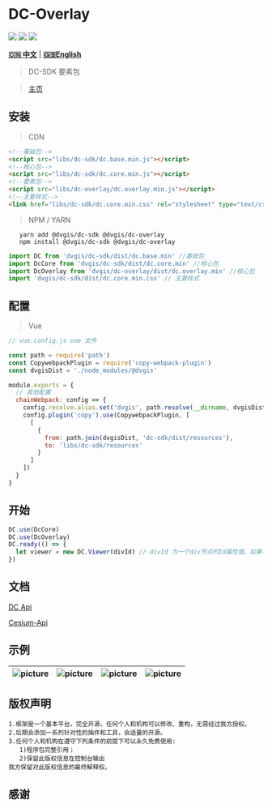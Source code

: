 # DC-Overlay

<p>
<img src="https://img.shields.io/badge/license-Apache%202-blue"/>
<img src="https://img.shields.io/github/package-json/v/dvgis/dc-overlay?color=orange&logo=github" />
<img src="https://img.shields.io/npm/dw/@dvgis/dc-overlay?logo=npm"/>
</p>

[**🇨🇳 中文**](./README_zh.md) | [**🇬🇧English**](./README.md)

> DC-SDK 要素包

> [主页](http://dc.dvgis.cn)

## 安装

> CDN

```html
<!--基础包-->
<script src="libs/dc-sdk/dc.base.min.js"></script>
<!--核心包-->
<script src="libs/dc-sdk/dc.core.min.js"></script>
<!--要素包-->
<script src="libs/dc-overlay/dc.overlay.min.js"></script>
<!--主要样式-->
<link href="libs/dc-sdk/dc.core.min.css" rel="stylesheet" type="text/css" />
```

> NPM / YARN

```shell
   yarn add @dvgis/dc-sdk @dvgis/dc-overlay
   npm install @dvgis/dc-sdk @dvgis/dc-overlay
```

```js
import DC from 'dvgis/dc-sdk/dist/dc.base.min' //基础包
import DcCore from 'dvgis/dc-sdk/dist/dc.core.min' //核心包
import DcOverlay from 'dvgis/dc-overlay/dist/dc.overlay.min' //核心包
import 'dvgis/dc-sdk/dist/dc.core.min.css' // 主要样式
```

## 配置

> Vue

```js
// vue.config.js vue 文件

const path = require('path')
const CopywebpackPlugin = require('copy-webpack-plugin')
const dvgisDist = './node_modules/@dvgis'

module.exports = {
  // 其他配置
  chainWebpack: config => {
    config.resolve.alias.set('dvgis', path.resolve(__dirname, dvgisDist))
    config.plugin('copy').use(CopywebpackPlugin, [
      [
        {
          from: path.join(dvgisDist, 'dc-sdk/dist/resources'),
          to: 'libs/dc-sdk/resources'
        }
      ]
    ])
  }
}
```

## 开始

```js
DC.use(DcCore)
DC.use(DcOverlay)
DC.ready(() => {
  let viewer = new DC.Viewer(divId) // divId 为一个div节点的Id属性值，如果不传入，会无法初始化3D场景
})
```

## 文档

[DC Api](https://resource.dvgis.cn/dc-api/)

[Cesium-Api](https://cesium.com/docs/cesiumjs-ref-doc/)

## 示例

| ![picture](http://dc.dvgis.cn/examples/images/overlay/point_custom.png)  | ![picture](http://dc.dvgis.cn/examples/images/overlay/label_custom.png) | ![picture](http://dc.dvgis.cn/examples/images/overlay/wall.png) | ![picture](http://dc.dvgis.cn/examples/images/overlay/wall_trail.gif) |
| :---------------------------------------------------------------: | :-----------------------------------------------------------------------------: | :---------------------------------------------------------------------: | :-------------------------------------------------------------------: |

## 版权声明

```warning
1.框架是一个基本平台，完全开源，任何个人和机构可以修改、重构，无需经过我方授权。
2.后期会添加一系列针对性的插件和工具，会适量的开源。
3.任何个人和机构在遵守下列条件的前提下可以永久免费使用:
   1)程序包完整引用；
   2)保留此版权信息在控制台输出 
我方保留对此版权信息的最终解释权。
```

## 感谢
